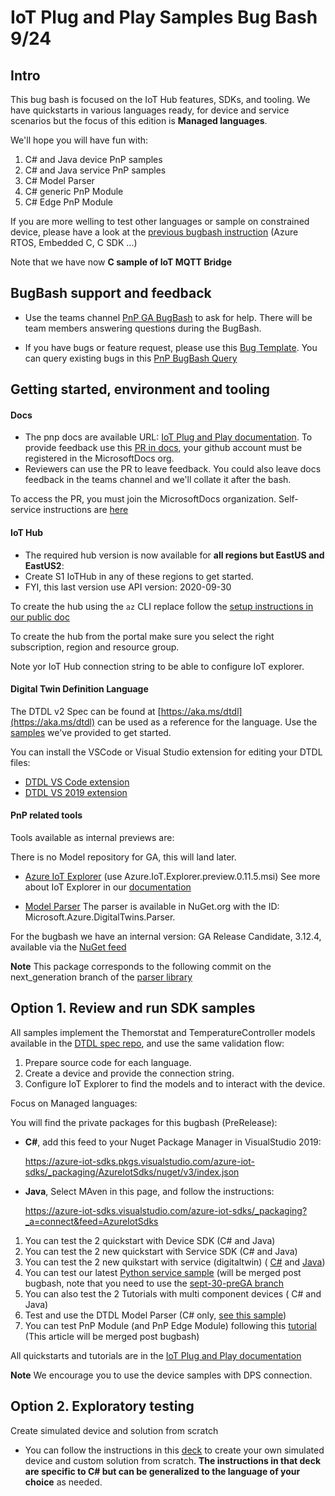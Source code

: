 <!-- markdownlint-disable MD033 -->
# IoT Plug and Play Samples Bug Bash 9/24

## Intro

This bug bash is focused on the  IoT Hub features, SDKs, and tooling. 
We have quickstarts in various languages ready, for device and service scenarios but the focus of this edition is **Managed languages**.

We'll hope you will have fun with:

1. C# and Java device PnP samples
1. C# and Java service PnP samples
1. C# Model Parser
1. C# generic PnP Module
1. C# Edge PnP Module

If you are more welling to test other languages or sample on constrained device, please have a look at the [previous bugbash instruction](bugbash-09-11.md) (Azure RTOS, Embedded C, C SDK ...)

Note that we have now **C sample of IoT MQTT Bridge** 


## BugBash support and feedback

- Use the teams channel [PnP GA BugBash](https://teams.microsoft.com/l/meetup-join/19%3ameeting_MDg5OWQ4ZGItNThmMS00M2Y0LTkxOGEtYTkxNDVmMmRmNjg0%40thread.v2/0?context=%7b%22Tid%22%3a%2272f988bf-86f1-41af-91ab-2d7cd011db47%22%2c%22Oid%22%3a%22a43f0cf6-a7bc-4985-aa0b-37503f8ea92a%22%7d) to ask for help. There will be team members answering questions during the BugBash.

- If you have bugs or feature request, please use this [Bug Template](https://msazure.visualstudio.com/One/_workitems/create/Bug?templateId=588f0905-1848-4c0a-9525-8e0be8cae7f0&ownerId=f0be8f47-90b7-4440-852e-4d5401b257cf). You can query existing bugs in this [PnP BugBash Query](https://msazure.visualstudio.com/One/_queries/query-edit/a922de67-413f-4f4b-9187-29739cc310b8/)

## Getting started, environment and tooling

#### Docs

- The pnp docs are available URL: [IoT Plug and Play documentation]( https://review.docs.microsoft.com/en-us/azure/iot-pnp/overview-iot-plug-and-play?branch=pr-en-us-130249). To provide feedback use this [PR in docs](https://github.com/MicrosoftDocs/azure-docs-pr/pull/130249), your github account must be registered in the MicrosoftDocs org.
- Reviewers can use the PR to leave feedback. You could also leave docs feedback in the teams channel and we'll collate it after the bash.

To access the PR, you must join the MicrosoftDocs organization. Self-service instructions are [here](https://review.docs.microsoft.com/en-us/help/contribute/contribute-get-started-setup-github)


#### IoT Hub

- The required hub version is now available for **all regions but EastUS and EastUS2**:
- Create S1 IoTHub in any of these regions to get started.
- FYI, this last version use API version: 2020-09-30

To create the hub using the `az` CLI replace follow the [setup instructions in our public doc](https://review.docs.microsoft.com/en-us/azure/iot-pnp/set-up-environment?branch=pr-en-us-130249)

To create the hub from the portal make sure you select the right subscription, region and resource group.

Note yor IoT Hub connection string to be able to configure IoT explorer.

#### Digital Twin Definition Language

The DTDL v2 Spec can be found at [https://aka.ms/dtdl](https://aka.ms/dtdl) can be used as a reference for the language. Use the [samples](https://github.com/Azure/opendigitaltwins-dtdl/tree/master/DTDL/v2/samples) we've provided to get started.

You can install the VSCode or Visual Studio extension for editing your DTDL files:
- [DTDL VS Code extension](https://marketplace.visualstudio.com/items?itemName=vsciot-vscode.vscode-dtdl)
- [DTDL VS 2019 extension](https://marketplace.visualstudio.com/items?itemName=vsc-iot.vs16dtdllanguagesupport)

#### PnP related tools

Tools available as internal previews are:

There is no Model repository for GA, this will land later.

- [Azure IoT Explorer](https://github.com/YingXue/azure-iot-explorer/releases/tag/v0.11.5) (use Azure.IoT.Explorer.preview.0.11.5.msi)
 See more about IoT Explorer in our [documentation](https://review.docs.microsoft.com/en-us/azure/iot-pnp/?branch=pr-en-us-129259/howto-use-iot-explorer#use-azure-iot-explorer)

- [Model Parser](https://docs.microsoft.com/en-us/azure/iot-pnp/concepts-model-parser) The parser is available in NuGet.org with the ID: Microsoft.Azure.DigitalTwins.Parser. 

For the bugbash we have an internal version: GA Release Candidate, 3.12.4,  available via the [NuGet feed](
https://dev.azure.com/azure-iot-pnp/azure-iot-pnp-libraries/_packaging?_a=package&feed=azure.iot.pnp.libraries&package=Microsoft.Azure.DigitalTwins.Parser&version=3.12.4&protocolType=NuGet)

**Note** This package corresponds to the following commit on the next_generation branch of the [parser library](https://github.com/Azure/azure-iot-digitaltwin-libraries/commit/f7c732020b2675bf5448f8d655f0992f58cd0956)

## Option 1. Review and run SDK samples

All samples implement the Themorstat and TemperatureController models available in the [DTDL spec repo](https://github.com/Azure/opendigitaltwins-dtdl/tree/master/DTDL/v2/samples), and use the same validation flow:

1. Prepare source code for each language.
2. Create a device and provide the connection string.
3. Configure IoT Explorer to find the models and to interact with the device.

Focus on Managed languages:

You will find the private packages for this bugbash (PreRelease):

- **C#**, add this feed to your Nuget Package Manager in VisualStudio 2019:

    https://azure-iot-sdks.pkgs.visualstudio.com/azure-iot-sdks/_packaging/AzureIotSdks/nuget/v3/index.json 

- **Java**, Select MAven in this page, and follow the instructions:
    
    https://azure-iot-sdks.visualstudio.com/azure-iot-sdks/_packaging?_a=connect&feed=AzureIotSdks 


1. You can test the 2 quickstart with Device SDK  (C# and Java)
1. You can test the 2 new quickstart with Service SDK (C# and Java)
1. You can test the 2 new quikstart with service (digitaltwin) ( [C#](https://github.com/Azure-Samples/azure-iot-samples-csharp/tree/feature/digitaltwin/iot-hub/Samples/service/DigitalTwinClientSamples) and [Java](https://github.com/Azure/azure-iot-sdk-java/tree/feature/digitaltwin/service/iot-service-samples/digitaltwin-service-samples))
1. You can test our latest [Python service sample](https://github.com/ericmitt/IotPnp/blob/master/pythonRegistryManagerPnP.md) (will be merged post bugbash, note that you need to use the [sept-30-preGA branch](https://nam06.safelinks.protection.outlook.com/?url=https%3A%2F%2Fgithub.com%2FAzure%2Fazure-iot-sdk-python%2Ftree%2Fsep-30-preGA%2Fazure-iot-hub%2Fsamples&data=02%7C01%7Cericmitt%40microsoft.com%7C631116ddebe643521c9a08d860b2cebe%7C72f988bf86f141af91ab2d7cd011db47%7C1%7C0%7C637365668378679880&sdata=pXF7yIbinfhwoRRZSulO73eLXsAit7AEiUHipPozCb4%3D&reserved=0)
1. You can also test the 2 Tutorials with multi component devices ( C# and Java)
1. Test and use the DTDL Model Parser (C# only, [see this sample](https://docs.microsoft.com/en-us/azure/iot-pnp/concepts-model-parser))
1. You can test PnP Module (and PnP Edge Module) following this [tutorial](https://github.com/ericmitt/IotPnp/tree/master/tutorial-migrate-device-to-PnP-Module.md) (This article will be merged post bugbash)

All quickstarts and tutorials are in the [IoT Plug and Play documentation](https://docs.microsoft.com/en-us/azure/iot-pnp/)

**Note** We encourage you to use the device samples with DPS connection.

## Option 2. Exploratory testing

Create simulated device and solution from scratch

- You can follow the instructions in this [deck](https://microsoft.sharepoint.com/:p:/t/PnPCross-TeamCore/Ed9pGHB_AaxIgisKioEHSygB2mADMo2vPSQJZK0lKBnFKQ?e=VZ1ztQ) to create your own simulated device and custom solution from scratch. **The instructions in that deck are specific to C# but can be generalized to the language of your choice** as needed.

